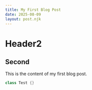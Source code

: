 ```yaml
---
title: My First Blog Post
date: 2025-08-09
layout: post.njk
---
```


# Header2

## Second 

This is the content of my first blog post.

```java
class Test {}
```
